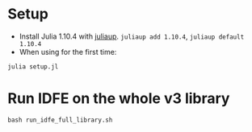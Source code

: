 # Setup

- Install Julia 1.10.4 with [juliaup](https://github.com/JuliaLang/juliaup). `juliaup add 1.10.4`, `juliaup default 1.10.4`
- When using for the first time:

```
julia setup.jl
```

# Run IDFE on the whole v3 library
```
bash run_idfe_full_library.sh
```